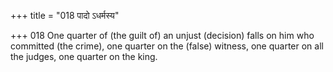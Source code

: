 +++
title = "018 पादो ऽधर्मस्य"

+++
018	One quarter of (the guilt of) an unjust (decision) falls on him who committed (the crime), one quarter on the (false) witness, one quarter on all the judges, one quarter on the king.